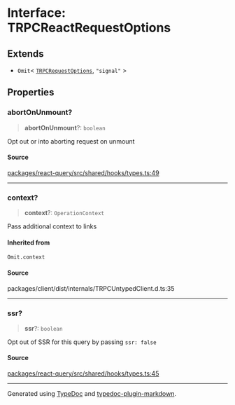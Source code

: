 # Interface: TRPCReactRequestOptions

## Extends

- `Omit`\< [`TRPCRequestOptions`](../../index/interfaces/TRPCRequestOptions.md), `"signal"` \>

## Properties

### abortOnUnmount?

> **abortOnUnmount**?: `boolean`

Opt out or into aborting request on unmount

#### Source

[packages/react-query/src/shared/hooks/types.ts:49](https://github.com/trpc/trpc/blob/caccce64/packages/react-query/src/shared/hooks/types.ts#L49)

***

### context?

> **context**?: `OperationContext`

Pass additional context to links

#### Inherited from

`Omit.context`

#### Source

packages/client/dist/internals/TRPCUntypedClient.d.ts:35

***

### ssr?

> **ssr**?: `boolean`

Opt out of SSR for this query by passing `ssr: false`

#### Source

[packages/react-query/src/shared/hooks/types.ts:45](https://github.com/trpc/trpc/blob/caccce64/packages/react-query/src/shared/hooks/types.ts#L45)

***

Generated using [TypeDoc](https://typedoc.org) and [typedoc-plugin-markdown](https://typedoc-plugin-markdown.org).

